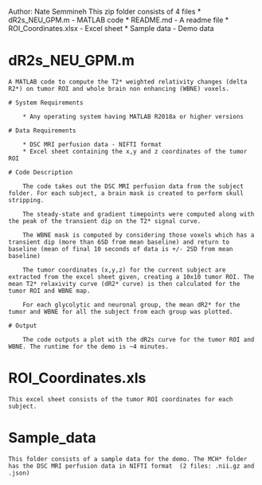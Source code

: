 Author: Nate Semmineh
This zip folder consists of 4 files
	* dR2s_NEU_GPM.m - MATLAB code
	* README.md - A readme file
	* ROI_Coordinates.xlsx - Excel sheet
	* Sample data - Demo data


# dR2s_NEU_GPM.m

	A MATLAB code to compute the T2* weighted relativity changes (delta R2*) on tumor ROI and whole brain non enhancing (WBNE) voxels.

	# System Requirements

		* Any operating system having MATLAB R2018a or higher versions

	# Data Requirements

		* DSC MRI perfusion data - NIFTI format
		* Excel sheet containing the x,y and z coordinates of the tumor ROI

	# Code Description

		The code takes out the DSC MRI perfusion data from the subject folder. For each subject, a brain mask is created to perform skull stripping. 
		
		The steady-state and gradient timepoints were computed along with the peak of the transient dip on the T2* signal curve.

		The WBNE mask is computed by considering those voxels which has a transient dip (more than 6SD from mean baseline) and return to baseline (mean of final 10 seconds of data is +/- 2SD from mean baseline)

		The tumor coordinates (x,y,z) for the current subject are extracted from the excel sheet given, creating a 10x10 tumor ROI. The mean T2* relaxivity curve (dR2* curve) is then calculated for the tumor ROI and WBNE map.

		For each glycolytic and neuronal group, the mean dR2* for the tumor and WBNE for all the subject from each group was plotted.

	# Output

		The code outputs a plot with the dR2s curve for the tumor ROI and WBNE. The runtime for the demo is ~4 minutes.

# ROI_Coordinates.xls

	This excel sheet consists of the tumor ROI coordinates for each subject.

# Sample_data

	This folder consists of a sample data for the demo. The MCH* folder has the DSC MRI perfusion data in NIFTI format  (2 files: .nii.gz and .json) 


